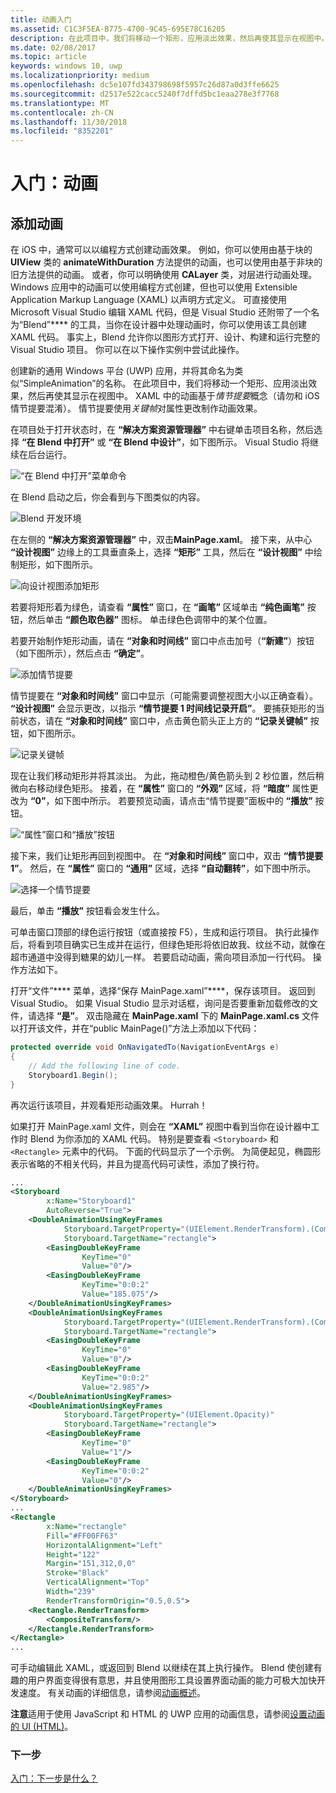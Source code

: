 ```yaml
---
title: 动画入门
ms.assetid: C1C3F5EA-B775-4700-9C45-695E78C16205
description: 在此项目中，我们将移动一个矩形，应用淡出效果，然后再使其显示在视图中。
ms.date: 02/08/2017
ms.topic: article
keywords: windows 10, uwp
ms.localizationpriority: medium
ms.openlocfilehash: dc5e107fd343798698f5957c26d87a0d3ffe6625
ms.sourcegitcommit: d2517e522cacc5240f7dffd5bc1eaa278e3f7768
ms.translationtype: MT
ms.contentlocale: zh-CN
ms.lasthandoff: 11/30/2018
ms.locfileid: "8352201"
---
```

# <a name="getting-started-animation"></a>入门：动画


## <a name="adding-animations"></a>添加动画

在 iOS 中，通常可以以编程方式创建动画效果。 例如，你可以使用由基于块的 **UIView** 类的 **animateWithDuration** 方法提供的动画，也可以使用由基于非块的旧方法提供的动画。 或者，你可以明确使用 **CALayer** 类，对层进行动画处理。 Windows 应用中的动画可以使用编程方式创建，但也可以使用 Extensible Application Markup Language (XAML) 以声明方式定义。 可直接使用 Microsoft Visual Studio 编辑 XAML 代码，但是 Visual Studio 还附带了一个名为“Blend”**** 的工具，当你在设计器中处理动画时，你可以使用该工具创建 XAML 代码。 事实上，Blend 允许你以图形方式打开、设计、构建和运行完整的 Visual Studio 项目。 你可以在以下操作实例中尝试此操作。

创建新的通用 Windows 平台 (UWP) 应用，并将其命名为类似“SimpleAnimation”的名称。 在此项目中，我们将移动一个矩形、应用淡出效果，然后再使其显示在视图中。 XAML 中的动画基于*情节提要*概念（请勿和 iOS 情节提要混淆）。 情节提要使用*关键帧*对属性更改制作动画效果。

在项目处于打开状态时，在 **“解决方案资源管理器”** 中右键单击项目名称，然后选择 **“在 Blend 中打开”** 或 **“在 Blend 中设计”**，如下图所示。 Visual Studio 将继续在后台运行。

![“在 Blend 中打开”菜单命令](images/ios-to-uwp/vs-open-in-blend.png)

在 Blend 启动之后，你会看到与下图类似的内容。

![Blend 开发环境](images/ios-to-uwp/blend-1.png)

在左侧的 **“解决方案资源管理器”** 中，双击**MainPage.xaml**。 接下来，从中心 **“设计视图”** 边缘上的工具垂直条上，选择 **“矩形”** 工具，然后在 **“设计视图”** 中绘制矩形，如下图所示。

![向设计视图添加矩形](images/ios-to-uwp/blend-2.png)

若要将矩形着为绿色，请查看 **“属性”** 窗口，在 **“画笔”** 区域单击 **“纯色画笔”** 按钮，然后单击 **“颜色取色器”** 图标。 单击绿色色调带中的某个位置。

若要开始制作矩形动画，请在 **“对象和时间线”** 窗口中点击加号（**“新建”**）按钮（如下图所示），然后点击 **“确定”**。

![添加情节提要](images/ios-to-uwp/blend-3.png)

情节提要在 **“对象和时间线”** 窗口中显示（可能需要调整视图大小以正确查看）。 **“设计视图”** 会显示更改，以指示 **“情节提要 1 时间线记录开启”**。 要捕获矩形的当前状态，请在 **“对象和时间线”** 窗口中，点击黄色箭头正上方的 **“记录关键帧”** 按钮，如下图所示。

![记录关键帧](images/ios-to-uwp/blend-4.png)

现在让我们移动矩形并将其淡出。 为此，拖动橙色/黄色箭头到 2 秒位置，然后稍微向右移动绿色矩形。 接着，在 **“属性”** 窗口的 **“外观”** 区域，将 **“暗度”** 属性更改为 **“0”**，如下图中所示。 若要预览动画，请点击“情节提要”面板中的 **“播放”** 按钮。

![“属性”窗口和“播放”按钮](images/ios-to-uwp/blend-5.png)

接下来，我们让矩形再回到视图中。 在 **“对象和时间线”** 窗口中，双击 **“情节提要 1”**。 然后，在 **“属性”** 窗口的 **“通用”** 区域，选择 **“自动翻转”**，如下图中所示。

![选择一个情节提要](images/ios-to-uwp/blend-6.png)

最后，单击 **“播放”** 按钮看会发生什么。

可单击窗口顶部的绿色运行按钮（或直接按 F5），生成和运行项目。 执行此操作后，将看到项目确实已生成并在运行，但绿色矩形将依旧故我、纹丝不动，就像在超市通道中没得到糖果的幼儿一样。 若要启动动画，需向项目添加一行代码。 操作方法如下。

打开“文件”**** 菜单，选择“保存 MainPage.xaml”****，保存该项目。 返回到 Visual Studio。 如果 Visual Studio 显示对话框，询问是否要重新加载修改的文件，请选择 **“是”**。 双击隐藏在 **MainPage.xaml** 下的 **MainPage.xaml.cs** 文件以打开该文件，并在“public MainPage()”方法上添加以下代码：

```csharp
protected override void OnNavigatedTo(NavigationEventArgs e)
{
    // Add the following line of code.
    Storyboard1.Begin();
}
```

再次运行该项目，并观看矩形动画效果。 Hurrah！

如果打开 MainPage.xaml 文件，则会在 **“XAML”** 视图中看到当你在设计器中工作时 Blend 为你添加的 XAML 代码。 特别是要查看 `<Storyboard>` 和 `<Rectangle>` 元素中的代码。 下面的代码显示了一个示例。 为简便起见，椭圆形表示省略的不相关代码，并且为提高代码可读性，添加了换行符。

```xml
...
<Storyboard 
        x:Name="Storyboard1" 
        AutoReverse="True">
    <DoubleAnimationUsingKeyFrames 
            Storyboard.TargetProperty="(UIElement.RenderTransform).(CompositeTransform.TranslateX)"
            Storyboard.TargetName="rectangle">
        <EasingDoubleKeyFrame 
                KeyTime="0" 
                Value="0"/>
        <EasingDoubleKeyFrame 
                KeyTime="0:0:2" 
                Value="185.075"/>
    </DoubleAnimationUsingKeyFrames>
    <DoubleAnimationUsingKeyFrames 
            Storyboard.TargetProperty="(UIElement.RenderTransform).(CompositeTransform.TranslateY)" 
            Storyboard.TargetName="rectangle">
        <EasingDoubleKeyFrame 
                KeyTime="0" 
                Value="0"/>
        <EasingDoubleKeyFrame 
                KeyTime="0:0:2" 
                Value="2.985"/>
    </DoubleAnimationUsingKeyFrames>
    <DoubleAnimationUsingKeyFrames 
            Storyboard.TargetProperty="(UIElement.Opacity)" 
            Storyboard.TargetName="rectangle">
        <EasingDoubleKeyFrame 
                KeyTime="0" 
                Value="1"/>
        <EasingDoubleKeyFrame 
                KeyTime="0:0:2"
                Value="0"/>
    </DoubleAnimationUsingKeyFrames>
</Storyboard>
...
<Rectangle 
        x:Name="rectangle" 
        Fill="#FF00FF63" 
        HorizontalAlignment="Left" 
        Height="122" 
        Margin="151,312,0,0" 
        Stroke="Black" 
        VerticalAlignment="Top" 
        Width="239" 
        RenderTransformOrigin="0.5,0.5">
    <Rectangle.RenderTransform>
        <CompositeTransform/>
    </Rectangle.RenderTransform>
</Rectangle>
...
```

可手动编辑此 XAML，或返回到 Blend 以继续在其上执行操作。 Blend 使创建有趣的用户界面变得很有意思，并且使用图形工具设置界面动画的能力可极大加快开发速度。 有关动画的详细信息，请参阅[动画概述](https://msdn.microsoft.com/library/windows/apps/mt187350)。

**注意**适用于<span class="legacy-term">使用 JavaScript 和 HTML 的 UWP 应用</span>的动画信息，请参阅[设置动画的 UI (HTML)](https://msdn.microsoft.com/library/windows/apps/hh465165)。

### <a name="next-step"></a>下一步

[入门：下一步是什么？](getting-started-what-next.md)
